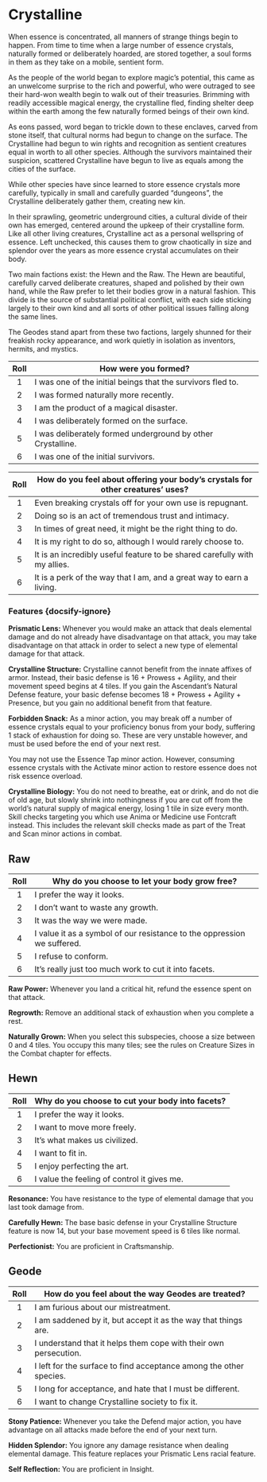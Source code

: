 # Crystalline

When essence is concentrated, all manners of strange things begin to happen. From time to time when a large number of essence crystals, naturally formed or deliberately hoarded, are stored together, a soul forms in them as they take on a mobile, sentient form.

As the people of the world began to explore magic’s potential, this came as an unwelcome surprise to the rich and powerful, who were outraged to see their hard-won wealth begin to walk out of their treasuries. Brimming with readily accessible magical energy, the crystalline fled, finding shelter deep within the earth among the few naturally formed beings of their own kind.

As eons passed, word began to trickle down to these enclaves, carved from stone itself, that cultural norms had begun to change on the surface. The Crystalline had begun to win rights and recognition as sentient creatures equal in worth to all other species. Although the survivors maintained their suspicion, scattered Crystalline have begun to live as equals among the cities of the surface.

While other species have since learned to store essence crystals more carefully, typically in small and carefully guarded “dungeons”, the Crystalline deliberately gather them, creating new kin.

In their sprawling, geometric underground cities, a cultural divide of their own has emerged, centered around the upkeep of their crystalline form. Like all other living creatures, Crystalline act as a personal wellspring of essence. Left unchecked, this causes them to grow chaotically in size and splendor over the years as more essence crystal accumulates on their body.

Two main factions exist: the Hewn and the Raw. The Hewn are beautiful, carefully carved deliberate creatures, shaped and polished by their own hand, while the Raw prefer to let their bodies grow in a natural fashion. This divide is the source of substantial political conflict, with each side sticking largely to their own kind and all sorts of other political issues falling along the same lines.

The Geodes stand apart from these two factions, largely shunned for their freakish rocky appearance, and work quietly in isolation as inventors, hermits, and mystics.

<div class="side-panel">

| Roll | How were you formed?                                        |
| :--: | ----------------------------------------------------------- |
|  1   | I was one of the initial beings that the survivors fled to. |
|  2   | I was formed naturally more recently.                       |
|  3   | I am the product of a magical disaster.                     |
|  4   | I was deliberately formed on the surface.                   |
|  5   | I was deliberately formed underground by other Crystalline. |
|  6   | I was one of the initial survivors.                         |

| Roll | How do you feel about offering your body’s crystals for other creatures’ uses? |
| :--: | ------------------------------------------------------------------------------ |
|  1   | Even breaking crystals off for your own use is repugnant.                      |
|  2   | Doing so is an act of tremendous trust and intimacy.                           |
|  3   | In times of great need, it might be the right thing to do.                     |
|  4   | It is my right to do so, although I would rarely choose to.                    |
|  5   | It is an incredibly useful feature to be shared carefully with my allies.      |
|  6   | It is a perk of the way that I am, and a great way to earn a living.           |

</div>

### Features {docsify-ignore}

**Prismatic Lens:** Whenever you would make an attack that deals elemental damage and do not already have disadvantage on that attack, you may take disadvantage on that attack in order to select a new type of elemental damage for that attack.

**Crystalline Structure:** Crystalline cannot benefit from the innate affixes of armor. Instead, their basic defense is 16 + Prowess + Agility, and their movement speed begins at 4 tiles. If you gain the Ascendant’s Natural Defense feature, your basic defense becomes 18 + Prowess + Agility + Presence, but you gain no additional benefit from that feature.

**Forbidden Snack:** As a minor action, you may break off a number of essence crystals equal to your proficiency bonus from your body, suffering 1 stack of exhaustion for doing so. These are very unstable however, and must be used before the end of your next rest.

You may not use the Essence Tap minor action. However, consuming essence crystals with the Activate minor action to restore essence does not risk essence overload.

**Crystalline Biology:** You do not need to breathe, eat or drink, and do not die of old age, but slowly shrink into nothingness if you are cut off from the world’s natural supply of magical energy, losing 1 tile in size every month. Skill checks targeting you which use Anima or Medicine use Fontcraft instead. This includes the relevant skill checks made as part of the Treat and Scan minor actions in combat.

## Raw

| Roll | Why do you choose to let your body grow free?                           |
| :--: | ----------------------------------------------------------------------- |
|  1   | I prefer the way it looks.                                              |
|  2   | I don’t want to waste any growth.                                       |
|  3   | It was the way we were made.                                            |
|  4   | I value it as a symbol of our resistance to the oppression we suffered. |
|  5   | I refuse to conform.                                                    |
|  6   | It’s really just too much work to cut it into facets.                   |

**Raw Power:** Whenever you land a critical hit, refund the essence spent on that attack.

**Regrowth:** Remove an additional stack of exhaustion when you complete a rest.

**Naturally Grown:** When you select this subspecies, choose a size between 0 and 4 tiles. You occupy this many tiles; see the rules on Creature Sizes in the Combat chapter for effects.

## Hewn

| Roll | Why do you choose to cut your body into facets? |
| :--: | ----------------------------------------------- |
|  1   | I prefer the way it looks.                      |
|  2   | I want to move more freely.                     |
|  3   | It’s what makes us civilized.                   |
|  4   | I want to fit in.                               |
|  5   | I enjoy perfecting the art.                     |
|  6   | I value the feeling of control it gives me.     |

**Resonance:** You have resistance to the type of elemental damage that you last took damage from.

**Carefully Hewn:** The base basic defense in your Crystalline Structure feature is now 14, but your base movement speed is 6 tiles like normal.

**Perfectionist:** You are proficient in Craftsmanship.

## Geode

| Roll | How do you feel about the way Geodes are treated?                  |
| :--: | ------------------------------------------------------------------ |
|  1   | I am furious about our mistreatment.                               |
|  2   | I am saddened by it, but accept it as the way that things are.     |
|  3   | I understand that it helps them cope with their own persecution.   |
|  4   | I left for the surface to find acceptance among the other species. |
|  5   | I long for acceptance, and hate that I must be different.          |
|  6   | I want to change Crystalline society to fix it.                    |

**Stony Patience:** Whenever you take the Defend major action, you have advantage on all attacks made before the end of your next turn.

**Hidden Splendor:** You ignore any damage resistance when dealing elemental damage. This feature replaces your Prismatic Lens racial feature.

**Self Reflection:** You are proficient in Insight.

